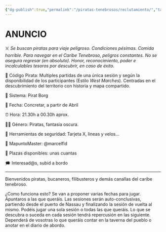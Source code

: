 ```yaml
---
{"dg-publish":true,"permalink":"/piratas-tenebrosos/reclutamiento/","tags":["gardenEntry"]}
---
```


# ANUNCIO

☠️ *Se buscan piratas para viaje peligroso. Condiciones pésimas. Comida horrible. Para navegar en el Caribe Tenebroso, peligros constantes. No se asegura regresar (en absoluto). Honor, reconocimiento, poder e incalculables tesoros por descubrir, en caso de éxito.*

📜 Código Pirata: Multiples partidas de una única sesión y según la disponibilidad de los participantes (Estilo *West Marches*). Centradas en el descubrimiento del territorio con historia y mapa compartido. 

🎲 Sistema: Pirat Borg

📆 Fecha: Concretar, a partir de Abril

⏰ Hora: 21.30h a 00.30h aprox.

🏴‍☠️ Género: Piratas, fantasía oscura.

🚦 Herramientas de seguridad: Tarjeta X, lineas y velos...

🦜 MapuntoMaster: @marcelfld

👥 Plazas disponibles: unas cuantas 

🗯️ Interesad@s, subid a bordo 


--------------------
Bienvenidos piratas, bucaneros, filibusteros y demás canallas del caribe tenebroso. 

¿Como funciona esto?
Se van a proponer varias fechas para jugar. Apuntaros a las que queráis. 
Las sesiones serán auto-conclusivas, partiendo desde el puerto de Nassau y finalizando la sesión de vuelta al mismo. Podéis jugar una sola sesión o todas las que queráis. 
Lo que se descubra o suceda en cada sesión tendrá repercusión en las siguiente. Dependerá de vosotras lo que queráis contar en la taverna del pueblo o anotar en el diario de abordo. 